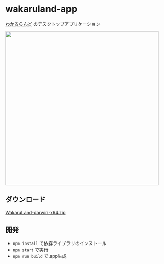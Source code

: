 # wakaruland-app

[わかるらんど](https://github.com/napo0703/wakaruland) のデスクトップアプリケーション  

<img src="https://i.gyazo.com/ce53cd7df18ae6d88e9e201c1b3975e3.gif" width="480">

## ダウンロード

[WakaruLand-darwin-x64.zip](https://github.com/napo0703/wakaruland-app/releases/)

## 開発

- `npm install` で依存ライブラリのインストール
- `npm start` で実行
- `npm run build` で.app生成